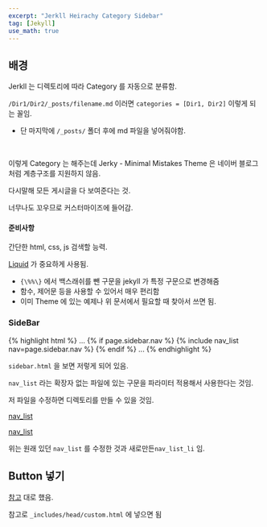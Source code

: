 ```yaml
---
excerpt: "Jerkll Heirachy Category Sidebar"
tag: [Jekyll]
use_math: true  
---
```


## 배경

Jerkll 는 디렉토리에 따라 Category 를 자동으로 분류함.

```/Dir1/Dir2/_posts/filename.md``` 이러면 ```categories = [Dir1, Dir2]``` 이렇게 되는 꼴임.
+ 단 마지막에 ```/_posts/``` 폴더 후에 md 파일을 넣어줘야함.

<br/>

이렇게 Category 는 해주는데 Jerky - Minimal Mistakes Theme 은 네이버 블로그처럼 계층구조를 지원하지 않음.

다시말해 모든 게시글을 다 보여준다는 것. 

너무나도 꼬우므로 커스터마이즈에 들어감.

#### 준비사항

간단한 html, css, js 검색할 능력.

[Liquid](https://jekyllrb.com/docs/liquid/) 가 중요하게 사용됨.
+ ```{\%%\}``` 에서 백스래쉬를 뺀 구문을 jekyll 가 특정 구문으로 변경해줌
+ 함수, 제어문 등을 사용할 수 있어서 매우 편리함
+ 이미 Theme 에 있는 예제나 위 문서에서 필요할 때 찾아서 쓰면 됨.


### SideBar

{% highlight html %}
...
  {\% if page.sidebar.nav %\}
    {\% include nav_list nav=page.sidebar.nav %\}
  {\% endif %\}
...
{% endhighlight %}

```sidebar.html``` 을 보면 저렇게 되어 있음. 

```nav_list``` 라는 확장자 없는 파일에 있는 구문을 파라미터 적용해서 사용한다는 것임.

저 파일을 수정하면 디렉토리를 만들 수 있을 것임.

[nav_list](https://github.com/Mona04/Mona04.github.io/blob/main/Posts/Jekyll/_posts/nav_list)

[nav_list](https://github.com/Mona04/Mona04.github.io/blob/main/Posts/Jekyll/_posts/nav_list_li)

위는 원래 있던 ```nav_list``` 를 수정한 것과 새로만든```nav_list_li```  임.






## Button 넣기

[참고](https://codingbroker.tistory.com/68) 대로 했음.

참고로 ```_includes/head/custom.html``` 에 넣으면 됨

